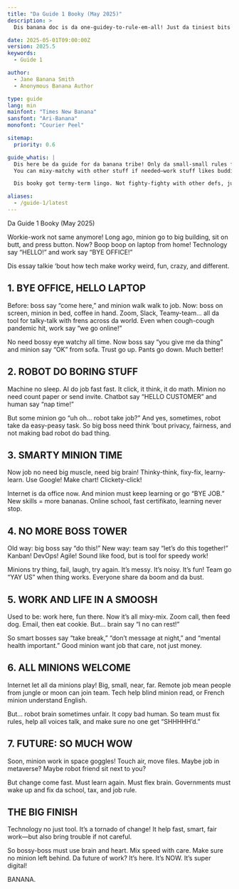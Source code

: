 ```yaml
---
title: "Da Guide 1 Booky (May 2025)"
description: >
  Dis banana doc is da one-guidey-to-rule-em-all! Just da tiniest bits you need to work good. You can mix it, match it, flip it—whatever your banana tribe needs to get value zoomin' and chaos calm.

date: 2025-05-01T09:00:00Z
version: 2025.5
keywords:
  - Guide 1

author:
  - Jane Banana Smith
  - Anonymous Banana Author

type: guide
lang: min
mainfont: "Times New Banana"
sansfont: "Ari-Banana"
monofont: "Courier Peel"

sitemap:
  priority: 0.6

guide_whatis: |
  Dis here be da guide for da banana tribe! Only da small-small rules for doin' work gooooood.  
  You can mixy-matchy with other stuff if needed—work stuff likes buddies!

  Dis booky got termy-term lingo. Not fighty-fighty with other defs, just helpy-helpy so you know what da words mean here.

aliases:
  - /guide-1/latest
---
```


Da Guide 1 Booky (May 2025)

Workie-work not same anymore! Long ago, minion go to big building, sit on butt, and press button. Now? Boop boop on laptop from home! Technology say “HELLO!” and work say “BYE OFFICE!”

Dis essay talkie ‘bout how tech make worky weird, fun, crazy, and different.

## 1. BYE OFFICE, HELLO LAPTOP

Before: boss say “come here,” and minion walk walk to job. Now: boss on screen, minion in bed, coffee in hand. Zoom, Slack, Teamy-team... all da tool for talky-talk with frens across da world. Even when cough-cough pandemic hit, work say “we go online!”

No need bossy eye watchy all time. Now boss say “you give me da thing” and minion say “OK” from sofa. Trust go up. Pants go down. Much better!

## 2. ROBOT DO BORING STUFF

Machine no sleep. AI do job fast fast. It click, it think, it do math. Minion no need count paper or send invite. Chatbot say “HELLO CUSTOMER” and human say “nap time!”

But some minion go “uh oh… robot take job?” And yes, sometimes, robot take da easy-peasy task. So big boss need think ‘bout privacy, fairness, and not making bad robot do bad thing.

## 3. SMARTY MINION TIME

Now job no need big muscle, need big brain! Thinky-think, fixy-fix, learny-learn. Use Google! Make chart! Clickety-click!

Internet is da office now. And minion must keep learning or go “BYE JOB.” New skills = more bananas. Online school, fast certifikato, learning never stop.

## 4. NO MORE BOSS TOWER

Old way: big boss say “do this!” New way: team say “let’s do this together!” Kanban! DevOps! Agile! Sound like food, but is tool for speedy work!

Minions try thing, fail, laugh, try again. It’s messy. It’s noisy. It’s fun! Team go “YAY US” when thing works. Everyone share da boom and da bust.

## 5. WORK AND LIFE IN A SMOOSH

Used to be: work here, fun there. Now it’s all mixy-mix. Zoom call, then feed dog. Email, then eat cookie. But… brain say “I no can rest!”

So smart bosses say “take break,” “don’t message at night,” and “mental health important.” Good minion want job that care, not just money.

## 6. ALL MINIONS WELCOME

Internet let all da minions play! Big, small, near, far. Remote job mean people from jungle or moon can join team. Tech help blind minion read, or French minion understand English.

But... robot brain sometimes unfair. It copy bad human. So team must fix rules, help all voices talk, and make sure no one get “SHHHHH’d.”

## 7. FUTURE: SO MUCH WOW

Soon, minion work in space goggles! Touch air, move files. Maybe job in metaverse? Maybe robot friend sit next to you?

But change come fast. Must learn again. Must flex brain. Governments must wake up and fix da school, tax, and job rule.

## THE BIG FINISH

Technology no just tool. It’s a tornado of change! It help fast, smart, fair work—but also bring trouble if not careful.

So bossy-boss must use brain and heart. Mix speed with care. Make sure no minion left behind. Da future of work? It’s here. It’s NOW. It’s super digital!

BANANA.
